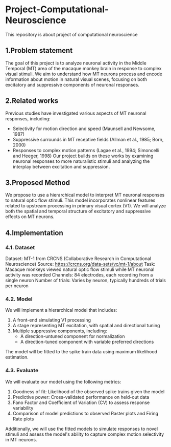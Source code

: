 # Project-Computational-Neuroscience
This repository is about project of computational neuroscience 

## 1.Problem statement
The goal of this project is to analyze neuronal activity in the Middle Temporal (MT) area of the macaque monkey brain in response to complex visual stimuli. We aim to understand how MT neurons process and encode information about motion in natural visual scenes, focusing on both excitatory and suppressive components of neuronal responses.

## 2.Related works
Previous studies have investigated various aspects of MT neuronal responses, including:
- Selectivity for motion direction and speed (Maunsell and Newsome, 1987)
- Suppressive surrounds in MT receptive fields (Allman et al., 1985; Born, 2000)
- Responses to complex motion patterns (Lagae et al., 1994; Simoncelli and Heeger, 1998)
Our project builds on these works by examining neuronal responses to more naturalistic stimuli and analyzing the interplay between excitation and suppression.

## 3.Proposed Method
We propose to use a hierarchical model to interpret MT neuronal responses to natural optic flow stimuli. This model incorporates nonlinear features related to upstream processing in primary visual cortex (V1). We will analyze both the spatial and temporal structure of excitatory and suppressive effects on MT neurons.

## 4.Implementation

### 4.1. Dataset
Dataset: MT-1 from CRCNS (Collaborative Research in Computational Neuroscience)
Source: https://crcns.org/data-sets/vc/mt-1/about
Task: Macaque monkeys viewed natural optic flow stimuli while MT neuronal activity was recorded
Channels: 84 electrodes, each recording from a single neuron
Number of trials: Varies by neuron, typically hundreds of trials per neuron

### 4.2. Model
We will implement a hierarchical model that includes:
1. A front-end simulating V1 processing
2. A stage representing MT excitation, with spatial and directional tuning
3. Multiple suppressive components, including:
   - A direction-untuned component for normalization
   - A direction-tuned component with variable preferred directions

The model will be fitted to the spike train data using maximum likelihood estimation.


### 4.3. Evaluate
We will evaluate our model using the following metrics:
1. Goodness of fit: Likelihood of the observed spike trains given the model
2. Predictive power: Cross-validated performance on held-out data
3. Fano Factor and Coefficient of Variation (CV) to assess response variability
4. Comparison of model predictions to observed Raster plots and Firing Rate plots


Additionally, we will use the fitted models to simulate responses to novel stimuli and assess the model's ability to capture complex motion selectivity in MT neurons.
